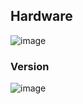 ## Hardware
![image](https://github.com/CTHMIT/RaspberryPi4B-ROS-Noetic-Arduino/assets/107465888/3f140593-7e66-48e7-970b-11ef8b90a99a)
### Version
![image](https://github.com/CTHMIT/RaspberryPi4B-ROS-Noetic-Arduino/assets/107465888/8e40b486-c53a-4b3a-b2ca-aec9c851d96d)


